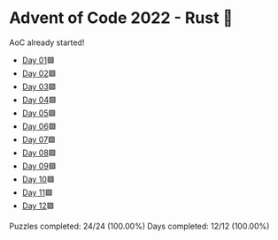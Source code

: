 # Advent of Code 2022 - Rust 🦀

AoC already started!

* [Day 01](day01)🟩
* [Day 02](day02)🟩
* [Day 03](day03)🟩
* [Day 04](day04)🟩
* [Day 05](day05)🟩
* [Day 06](day06)🟩
* [Day 07](day07)🟩
* [Day 08](day08)🟩
* [Day 09](day09)🟩
* [Day 10](day10)🟩
* [Day 11](day11)🟩
* [Day 12](day12)🟩

Puzzles completed: 24/24 (100.00%)
Days completed: 12/12 (100.00%)
